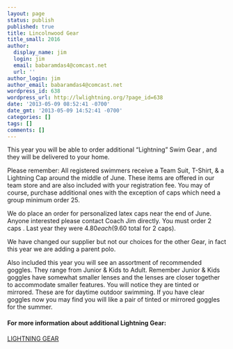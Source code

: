 ```yaml
---
layout: page
status: publish
published: true
title: Lincolnwood Gear
title_small: 2016
author:
  display_name: jim
  login: jim
  email: babaramdas4@comcast.net
  url: ''
author_login: jim
author_email: babaramdas4@comcast.net
wordpress_id: 638
wordpress_url: http://lwlightning.org/?page_id=638
date: '2013-05-09 08:52:41 -0700'
date_gmt: '2013-05-09 14:52:41 -0700'
categories: []
tags: []
comments: []
---
```

This year you will be able to order additional &ldquo;Lightning&rdquo; Swim Gear , and they will be delivered to your home.

Please remember: All registered swimmers receive a Team Suit, T-Shirt, &amp; a Lightning Cap around the middle of June. These items are offered in our team store and are also included with your registration fee. You may of course, purchase additional ones with the exception of caps which need a group minimum order 25.

We do place an order for personalized latex caps near the end of June. Anyone interested please contact Coach Jim directly. You must order 2 caps . Last year they were $4.80 each ($9.60 total for 2 caps).

We have changed our supplier but not our choices for the other Gear, in fact this year we are adding a parent polo.

Also included this year you will see an assortment of recommended goggles. They range from Junior &amp; Kids to Adult. Remember Junior &amp; Kids goggles have somewhat smaller lenses and the lenses are closer together to accommodate smaller features. You will notice they are tinted or mirrored. These are for daytime outdoor swimming. If you have clear goggles now you may find you will like a pair of tinted or mirrored goggles for the summer.

#### For more information about additional Lightning Gear:

<a title="Lightning Gear" href="http://www.thelifeguardstore.com/lgsteams/productcart/pc/viewCategories.asp?idCategory=2515&amp;idAffiliate=436">LIGHTNING GEAR</a>
